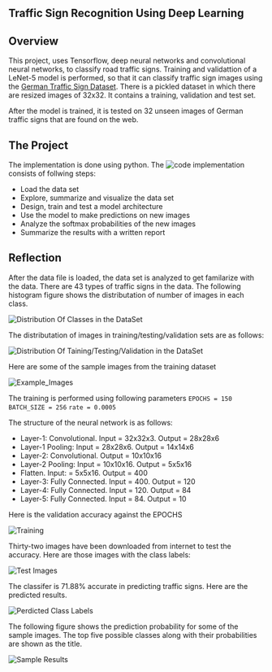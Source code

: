 [Code]: https://github.com/dringakn/CarND-Traffic-Sign-Classifier-Project/blob/master/Traffic_Sign_Classifier.ipynb
[//]: # "Image References"
[image1]: ./examples/Distribution_Of_Classes_in_the_DataSet.png "Distribution Of Classes in the DataSet"
[image2]: ./examples/Distribution_Of_Taining_Testing_Validation_in_the_DataSet.png "Distribution Of Taining/Testing/Validation in the DataSet"
[image3]: ./examples/Example_Images.png "Example_Images"
[image4]: ./examples/Training.png "Training"
[image5]: ./examples/Test_Images.png "Test Images"
[image6]: ./examples/Perdicted_Class_Labels.png "Perdicted Class Labels"
[image7]: ./examples/Sample_Results.png "Sample Results"

## Traffic Sign Recognition Using Deep Learning

Overview
---
This project, uses Tensorflow, deep neural networks and convolutional neural networks, to classify road traffic signs. Training and validattion of a LeNet-5 model is performed, so that it can classify traffic sign images using the [German Traffic Sign Dataset](http://benchmark.ini.rub.de/?section=gtsrb&subsection=dataset). There is a pickled dataset in which there are resized images of 32x32. It contains a training, validation and test set. 

After the model is trained, it is tested on 32 unseen images of German traffic signs that are found on the web. 


The Project
---
The implementation is done using python. The ![code][Code] implementation consists of follwing steps:

* Load the data set
* Explore, summarize and visualize the data set
* Design, train and test a model architecture
* Use the model to make predictions on new images
* Analyze the softmax probabilities of the new images
* Summarize the results with a written report

## Reflection

After the data file is loaded, the data set is analyzed to get familarize with the data.
There are 43 types of traffic signs in the data. The following histogram figure shows the distributation of number of images in each class.

![][image1]

The distributation of images in training/testing/validation sets are as follows:

![][image2]

Here are some of the sample images from the training dataset

![][image3]

The training is performed using following parameters
`EPOCHS = 150`
`BATCH_SIZE = 256`
`rate = 0.0005`

The structure of the neural network is as follows:

* Layer-1: Convolutional. Input = 32x32x3. Output = 28x28x6
* Layer-1 Pooling: Input = 28x28x6. Output = 14x14x6
* Layer-2: Convolutional. Output = 10x10x16
* Layer-2 Pooling: Input = 10x10x16. Output = 5x5x16
* Flatten. Input: = 5x5x16. Output = 400
* Layer-3: Fully Connected. Input = 400. Output = 120
* Layer-4: Fully Connected. Input = 120. Output = 84
* Layer-5: Fully Connected. Input = 84. Output = 10

Here is the validation accuracy against the EPOCHS

![][image4]

Thirty-two images have been downloaded from internet to test the accuracy. Here are those images with the class labels:

![][image5]

The classifer is 71.88% accurate in predicting traffic signs. Here are the predicted results.

![][image6]

The following figure shows the prediction probability for some of the sample images. The top five possible classes along with their probabilities are shown as the title.

![][image7]